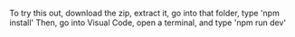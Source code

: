 To try this out, download the zip, extract it, go into that folder, type 'npm install'
Then, go into Visual Code, open a terminal, and type 'npm run dev'
